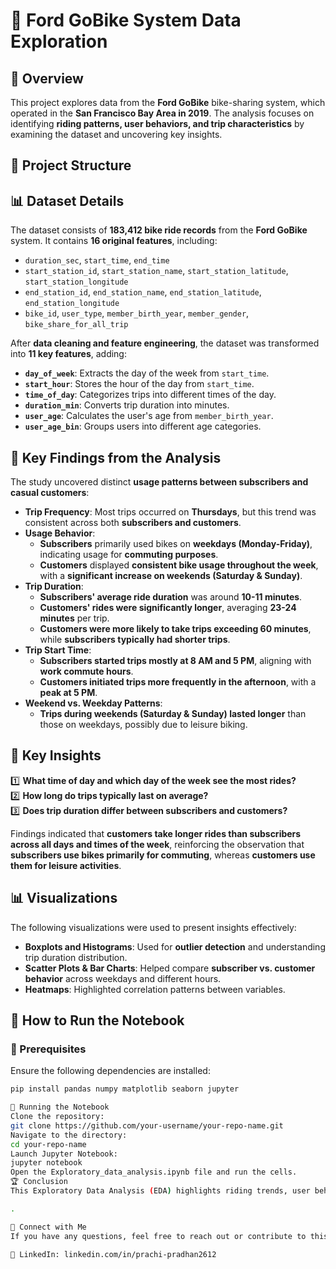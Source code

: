 # 🚴 Ford GoBike System Data Exploration  

## 📌 Overview  
This project explores data from the **Ford GoBike** bike-sharing system, which operated in the **San Francisco Bay Area in 2019**. The analysis focuses on identifying **riding patterns, user behaviors, and trip characteristics** by examining the dataset and uncovering key insights.

## 📂 Project Structure  

## 📊 Dataset Details  
The dataset consists of **183,412 bike ride records** from the **Ford GoBike** system. It contains **16 original features**, including:
- `duration_sec`, `start_time`, `end_time`
- `start_station_id`, `start_station_name`, `start_station_latitude`, `start_station_longitude`
- `end_station_id`, `end_station_name`, `end_station_latitude`, `end_station_longitude`
- `bike_id`, `user_type`, `member_birth_year`, `member_gender`, `bike_share_for_all_trip`

After **data cleaning and feature engineering**, the dataset was transformed into **11 key features**, adding:
- **`day_of_week`**: Extracts the day of the week from `start_time`.  
- **`start_hour`**: Stores the hour of the day from `start_time`.  
- **`time_of_day`**: Categorizes trips into different times of the day.  
- **`duration_min`**: Converts trip duration into minutes.  
- **`user_age`**: Calculates the user's age from `member_birth_year`.  
- **`user_age_bin`**: Groups users into different age categories.  

## 🎯 Key Findings from the Analysis  

The study uncovered distinct **usage patterns between subscribers and casual customers**:
- **Trip Frequency**: Most trips occurred on **Thursdays**, but this trend was consistent across both **subscribers and customers**.  
- **Usage Behavior**:  
  - **Subscribers** primarily used bikes on **weekdays (Monday-Friday)**, indicating usage for **commuting purposes**.  
  - **Customers** displayed **consistent bike usage throughout the week**, with a **significant increase on weekends (Saturday & Sunday)**.  
- **Trip Duration**:  
  - **Subscribers' average ride duration** was around **10-11 minutes**.  
  - **Customers' rides were significantly longer**, averaging **23-24 minutes** per trip.  
  - **Customers were more likely to take trips exceeding 60 minutes**, while **subscribers typically had shorter trips**.  
- **Trip Start Time**:  
  - **Subscribers started trips mostly at 8 AM and 5 PM**, aligning with **work commute hours**.  
  - **Customers initiated trips more frequently in the afternoon**, with a **peak at 5 PM**.  
- **Weekend vs. Weekday Patterns**:  
  - **Trips during weekends (Saturday & Sunday) lasted longer** than those on weekdays, possibly due to leisure biking.  

## 📢 Key Insights   
1️⃣ **What time of day and which day of the week see the most rides?**  
2️⃣ **How long do trips typically last on average?**  
3️⃣ **Does trip duration differ between subscribers and customers?**  

Findings indicated that **customers take longer rides than subscribers across all days and times of the week**, reinforcing the observation that **subscribers use bikes primarily for commuting**, whereas **customers use them for leisure activities**.  

## 📊 Visualizations  
The following visualizations were used to present insights effectively:  
- **Boxplots and Histograms**: Used for **outlier detection** and understanding trip duration distribution.  
- **Scatter Plots & Bar Charts**: Helped compare **subscriber vs. customer behavior** across weekdays and different hours.  
- **Heatmaps**: Highlighted correlation patterns between variables.  

## 🚀 How to Run the Notebook  
### **🔹 Prerequisites**  
Ensure the following dependencies are installed:  
```bash
pip install pandas numpy matplotlib seaborn jupyter

🔹 Running the Notebook
Clone the repository:
git clone https://github.com/your-username/your-repo-name.git
Navigate to the directory:
cd your-repo-name
Launch Jupyter Notebook:
jupyter notebook
Open the Exploratory_data_analysis.ipynb file and run the cells.
🏆 Conclusion
This Exploratory Data Analysis (EDA) highlights riding trends, user behaviors, and trip patterns from the Ford GoBike dataset. The results show a clear distinction between how subscribers and customers use the service, with subscribers commuting during peak hours and customers engaging in leisure rides. The insights gained from this analysis can support urban transportation planning and business strategies for bike-sharing services.

.

🔗 Connect with Me
If you have any questions, feel free to reach out or contribute to this project! 🚀

🔗 LinkedIn: linkedin.com/in/prachi-pradhan2612

